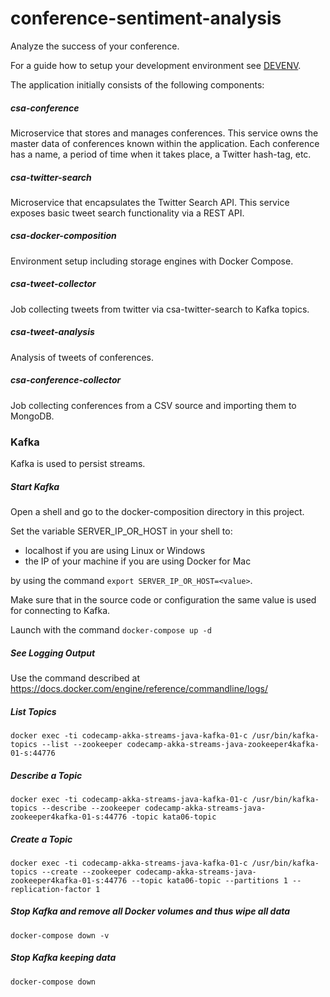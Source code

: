 # conference-sentiment-analysis
Analyze the success of your conference.

For a guide how to setup your development environment see [DEVENV](DEVENV.md).

The application initially consists of the following components:

##### csa-conference

Microservice that stores and manages conferences. This service owns the master data of conferences known within the application. Each conference has a name, a period of time when it takes place, a Twitter hash-tag, etc. 

##### csa-twitter-search

Microservice that encapsulates the Twitter Search API. This service exposes basic tweet search functionality via a REST API. 

##### csa-docker-composition

Environment setup including storage engines with Docker Compose.

##### csa-tweet-collector

Job collecting tweets from twitter via csa-twitter-search to Kafka topics.

##### csa-tweet-analysis

Analysis of tweets of conferences.

##### csa-conference-collector

Job collecting conferences from a CSV source and importing them to MongoDB.

### Kafka

Kafka is used to persist streams.

##### Start Kafka

Open a shell and go to the docker-composition directory in this project.

Set the variable SERVER_IP_OR_HOST in your shell to:
* localhost if you are using Linux or Windows
* the IP of your machine if you are using Docker for Mac

by using the command `export SERVER_IP_OR_HOST=<value>`.

Make sure that in the source code or configuration the same value is used for connecting to Kafka.

Launch with the command `docker-compose up -d`

##### See Logging Output

Use the command described at https://docs.docker.com/engine/reference/commandline/logs/

##### List Topics

`docker exec -ti codecamp-akka-streams-java-kafka-01-c /usr/bin/kafka-topics --list --zookeeper codecamp-akka-streams-java-zookeeper4kafka-01-s:44776`

##### Describe a Topic

`docker exec -ti codecamp-akka-streams-java-kafka-01-c /usr/bin/kafka-topics --describe --zookeeper codecamp-akka-streams-java-zookeeper4kafka-01-s:44776 -topic kata06-topic`

##### Create a Topic

`docker exec -ti codecamp-akka-streams-java-kafka-01-c /usr/bin/kafka-topics --create --zookeeper codecamp-akka-streams-java-zookeeper4kafka-01-s:44776 --topic kata06-topic --partitions 1 --replication-factor 1`

##### Stop Kafka and remove all Docker volumes and thus wipe all data

`docker-compose down -v`

##### Stop Kafka keeping data

`docker-compose down`
